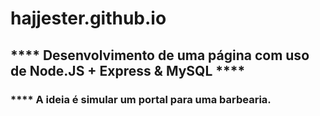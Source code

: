 # hajjester.github.io

<h2>**** Desenvolvimento de uma página com uso de Node.JS + Express & MySQL ****</h2>
<p> </p>
<h3> **** A ideia é simular um portal para uma barbearia. <h3> 


